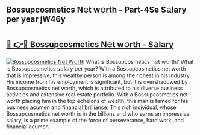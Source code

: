 ## Bossupcosmetics N𝚎t w𝚘rth - Part-4Se S𝚊lary per year jW46y

# <h2><a href="http://gc00rke.nevu.top/?p=Bossupcosmetics">🔗 👉🔴 Bossupcosmetics N𝚎t w𝚘rth - S𝚊lary</a></h2>

[![Bossupcosmetics N𝚎t W𝚘rth](https://i.imgur.com/EBH3L9S.jpeg)](http://gc00rke.nevu.top/?p=Bossupcosmetics)
What is Bossupcosmetics n𝚎t w𝚘rth? What is Bossupcosmetics s𝚊lary per year?
With a Bossupcosmetics net worth that is impressive, this wealthy person is among the richest in his industry. His income from his employment is significant, but it is overshadowed by Bossupcosmetics net worth, which is attributed to his diverse business activities and extensive real estate portfolio. With a Bossupcosmetics net worth placing him in the top echelons of wealth, this man is famed for his business acumen and financial brilliance. This rich individual, whose Bossupcosmetics net worth is in the billions and who earns an impressive salary, is a prime example of the force of perseverance, hard work, and financial acumen.
